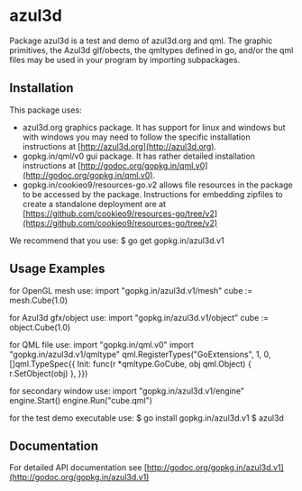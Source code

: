 azul3d
======

Package azul3d is a test and demo of azul3d.org and qml.
The graphic primitives, the Azul3d glf/obects, the qmltypes defined in go, and/or the qml files may be used in your program by importing subpackages.

Installation
------------

This package uses:
 * azul3d.org graphics package. It has support for linux and windows but with windows you may need to follow the specific installation instructions at [http://azul3d.org](http://azul3d.org).
 * gopkg.in/qml/v0 gui package. It has rather detailed installation instructions at [http://godoc.org/gopkg.in/qml.v0](http://godoc.org/gopkg.in/qml.v0).
 * gopkg.in/cookieo9/resources-go.v2 allows file resources in the package to be accessed by the package. Instructions for embedding zipfiles to create a standalone deployment are at [https://github.com/cookieo9/resources-go/tree/v2](https://github.com/cookieo9/resources-go/tree/v2)

We recommend that you use:
    $ go get gopkg.in/azul3d.v1

Usage Examples
--------------

for OpenGL mesh use:
	import "gopkg.in/azul3d.v1/mesh"
	cube := mesh.Cube(1.0)

for Azul3d gfx/object use:
	import "gopkg.in/azul3d.v1/object"
	cube := object.Cube(1.0)

for QML file use:
	import "gopkg.in/qml.v0"
	import "gopkg.in/azul3d.v1/qmltype"
	qml.RegisterTypes("GoExtensions", 1, 0, []qml.TypeSpec{{
		Init: func(r *qmltype.GoCube, obj qml.Object) { r.SetObject(obj) },
	}})	

for secondary window use:
	import "gopkg.in/azul3d.v1/engine"
	engine.Start()
	engine.Run("cube.qml")

for the test demo executable use:
    $ go install gopkg.in/azul3d.v1
    $ azul3d

Documentation
-------------

For detailed API documentation see [http://godoc.org/gopkg.in/azul3d.v1](http://godoc.org/gopkg.in/azul3d.v1)